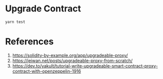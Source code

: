# Upgrade Contract
```
yarn test
```

# References
1. https://solidity-by-example.org/app/upgradeable-proxy/
2. https://jeiwan.net/posts/upgradeable-proxy-from-scratch/
3. https://dev.to/yakult/tutorial-write-upgradeable-smart-contract-proxy-contract-with-openzeppelin-1916
